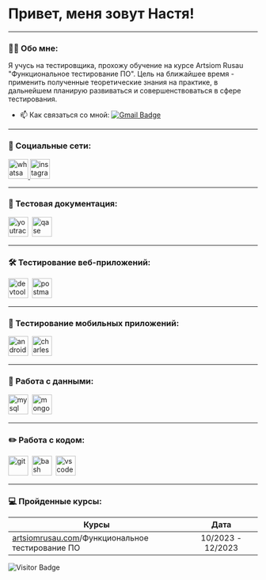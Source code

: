 # Привет, меня зовут Настя!

---

### 👨‍💻 Обо мне:

Я учусь на тестировщика, прохожу обучение на курсе Artsiom Rusau "Функциональное тестирование ПО". Цель на ближайшее время - применить полученные теоретические знания на практике, в дальнейшем планирую развиваться и совершенствоваться в сфере тестирования. 

- 📫 Как связаться со мной: [![Gmail Badge](https://img.shields.io/badge/-Gmail-red?style=flat&logo=Gmail&logoColor=white)](mailto:tyuhai.nastya@gmail.com)

---

### 🤝 Социальные сети:

  <div id="badges">
    <a href="https://wa.me/+48507685165" target="_blank">
      <img src="https://encrypted-tbn0.gstatic.com/images?q=tbn:ANd9GcRDF7Okuo94kAw-U7qbCa1h8P8SlMZKhPY2E9Hv1LipRQLxWRLi5lBSZx34a2-pacqta6o&usqp=CAU" width="40" height="40" alt="whatsapp" />
    </a>
    <a href="https://www.instagram.com/nastya_tyuhai?igshid=NGVhN2U2NjQ0Yg%3D%3D&utm_source=qr" target="_blank">
      <img src="https://upload.wikimedia.org/wikipedia/commons/thumb/a/a5/Instagram_icon.png/600px-Instagram_icon.png" width="40" height="40" alt="instagram" />
    </a>
  </div>

---

### 📁 Тестовая документация:

<div>
  <img src="https://upload.wikimedia.org/wikipedia/commons/thumb/8/8d/YouTrack_Icon.svg/1024px-YouTrack_Icon.svg.png?20200803082248" title="youtrack" alt="youtrack" width="40" height="40"/>&nbsp
  <img src="https://luna1.co/eb0187.png" title="qase" alt="qase" width="40" height="40"/>&nbsp
  </div>

---

### 🛠 Тестирование веб-приложений:

<div>
  <img src="https://d33wubrfki0l68.cloudfront.net/38b5c953a4667366685d55db55d057c86db1fc54/a0fdc/static/acae6b24d940347661ca901ea07f47c1/chrome-dev-logo-icon.png" title="devtools" alt="devtools" width="40" height="40"/>&nbsp
  <img src="https://seeklogo.com/images/P/postman-logo-0087CA0D15-seeklogo.com.png" title="postman" alt="postman" width="40" height="40"/>&nbsp
  </div>

---

### 📱 Тестирование мобильных приложений:

<div>
  <img src="https://cdn.jsdelivr.net/gh/devicons/devicon/icons/androidstudio/androidstudio-original.svg" title="android-studio" alt="android-studio" width="40" height="40"/>&nbsp
  <img src="https://cdn.icon-icons.com/icons2/3053/PNG/512/charles_proxy_macos_bigsur_icon_190302.png" title="charles-proxy" alt="charles-proxy" width="40" height="40"/>&nbsp
  </div>


---

### 💾 Работа с данными:

<div>
  <img src="https://cdn.jsdelivr.net/gh/devicons/devicon/icons/mysql/mysql-original.svg" title="mysql" alt="mysql" width="40" height="40"/>&nbsp
  <img src="https://cdn.jsdelivr.net/gh/devicons/devicon/icons/mongodb/mongodb-original.svg" title="mongodb" alt="mongodb" width="40" height="40"/>&nbsp
</div>

---

### ✏️ Работа с кодом:

<div>
  <img src="https://cdn.jsdelivr.net/gh/devicons/devicon/icons/git/git-original.svg" title="git" alt="git" width="40" height="40"/>&nbsp
  <img src="https://upload.wikimedia.org/wikipedia/commons/thumb/4/4b/Bash_Logo_Colored.svg/1024px-Bash_Logo_Colored.svg.png?20180723054350" title="bash" alt="bash" width="40" height="40"/>&nbsp
  <img src="https://cdn.jsdelivr.net/gh/devicons/devicon/icons/vscode/vscode-original.svg" title="vscode" alt="vscode" width="40" height="40"/>&nbsp
  
</div>

---

### 💻 Пройденные курсы:

| Курсы                                                           | Дата              |
| ----------------------------------------------------------------| :---------------: |
| [artsiomrusau.com](https://artsiomrusau.com/)/Функциональное тестирование ПО                 | 10/2023 - 12/2023 |


![Visitor Badge](https://visitor-badge.laobi.icu/badge?page_id=ntyuhai)
